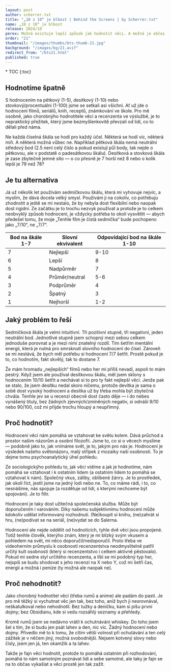 ```yaml
---
layout: post
author: scherrer.txt
title: "„10 z 10“ je blbost | Behind the Screens | by Scherrer.txt"
name: „10 z 10“ je blbost
release: 2024/10
perex: Možná existuje lepší způsob jak hodnotit věci. A možná je občas lepší nehodnotit vůbec. Behind the Screens je zpátky.
order: "21"
thumbnail: "/images/thumbs/bts-thumb-21.jpg"
background: "/images/bg/21.avif"
redirect_from: "/bts21.html"
published: true
---
```


<div id="toc"></div>
* TOC
{:toc}

## Hodnotíme špatně
S hodnocením na pětkový (1-5), desítkový (1-10) nebo stovkový/procentuální (1-100) jsme se setkali asi všichni. Ať už jde o hodnocení filmů, seriálů, knih, receptů, známkování ve škole. Pro mě osobně, jako chorobnýho hodnotitele věcí a recenzenta ve výslužbě, je to nepraktický přežitek, který jsme bezmyšlenkovitě převzali od lidí, co to dělali před náma.

Ne každá číselná škála se hodí pro každý účel. Některá se hodí víc, některá míň. A některá možná vůbec ne. Například pětková škála nemá neutrální středový bod (2.5 není celý číslo a pokud existují půl body, tak nejde o pětkovou, ale v podstatě o padesátkovou škálu). Desítková a stovková škála je zase zbytečně jemné síto — o co přesně je 7 horší než 8 nebo o kolik lepší je 79 než 78?

## Je tu alternativa
Já už několik let používám sedmičkovou škálu, která mi vyhovuje nejvíc, a myslím, že dává docela velký smysl. Používám ji na cokoliv, co potřebuju zhodnotit a ještě se mi nestalo, že by nebyla dost flexibilní nebo naopak dost rigidní. Ze začátku je to trochu nezvyk používat a protože je to celkem neobvyklý způsob hodnocení, je vždycky potřeba to okolí vysvětlit — abych předešel tomu, že moje „Tenhle film je čistá sedmička“ bude pochopeno jako „7/10“, ne „7/7“.

| Bod na škále 1-7 | Slovní ekvivalent | Odpovídající bod na škále 1-10 |
| ---------------- | ----------------- | ------------------------------ |
| 7 | Nejlepší | 9-10 |
| 6 | Lepší | 8 |
| 5 | Nadpůrměr | 7 |
| 4 | Průměr/neutral | 5-6 |
| 3 | Podprůměr | 4 |
| 2 | Špatný | 3 |
| 1 | Nejhorší | 1-2 |

## Jaký problém to řeší
Sedmičková škála je velmi intuitivní. Tři pozitivní stupně, tři negativní, jeden neutrální bod. Jednotlivé stupně jsem schopný mezi sebou celkem jednoduše porovnat a je mezi nimi znatelný rozdíl. Tím šetřím mentální energii, která je nutná pro smrsknutí slovního hodnocení do čísel. Zároveň se mi nestává, že bych měl potřebu si hodnocení 7/7 šetřit. Prostě pokud je to, co hodnotím, fakt skvělý, tak to dostane 7. 

Že mám hromadu „nejlepších“ filmů nebo her mi příliš nevadí, aspoň to mám pestrý. Když jsem ale používal desítkovou škálu, měl jsem sklony s hodnocením 10/10 šetřit a nechávat si to pro ty fakt nejlepší věci. Jenže pak se stalo, že jsem desítku nedal skoro ničemu, protože devítka je sama o sobě dost vysoký hodnocení a desítka už by třeba mohla být zbytečná chvála. Tenhle jev se u recenzí obecně dost často děje — i do nebes vynášený tituly, bez žádných zjevných/zmíněných negativ, si odnáší 9/10 nebo 90/100, což mi přijde trochu hloupý a neupřímný.

## Proč hodnotit?
Hodnocení věcí nám pomáhá se vztahovat ke světu kolem. Dává průchod a prostor našim názorům a osobní filozofii. Jsme to, co si o věcech myslíme — podobně jako to, jak vnímáme svět, je to, jakým pro nás je. Hodnocení je výsledek našeho světonázoru, malý střípek z mozaiky naší osobnosti. To je dejme tomu psychoanalytický úhel pohledu.

Ze sociologickýho pohledu to, jak věci vidíme a jak je hodnotíme, nám pomáhá se vztahovat i k ostatním lidem (a ostatním lidem to pomáhá se vztahovat k nám). Společný vkus, záliby, oblíbené žánry. Je to prostředek, jak okolí říct, jestli jsme na jedný lodi nebo ne. To, co máme rádi, i to, co nesnášíme, nás spojuje (a rozděluje od lidí, s kterými nechceme být spojováni). Je to filtr.

Hodnocení je taky dost užitečná společenská služba. Může být doporučením i varováním. Díky našemu subjektivnímu hodnocení může kdokoliv udělat informovaný rozhodnutí. (Ne)koupit si knihu, (ne)zahrát si hru, (ne)podívat se na seriál, (ne)vydat se do Salerna.

Hodnocení ale nejde oddělit od hodnotících, tyhle dvě věci jsou propojené. Totiž tenhle člověk, kterýho znám, který je mi blízký svým vkusem a pohledem na svět, mi něco doporučil/nedoporučil. Proto třeba ve videoherním průmyslu k osobnosti recenzentstva neodmyslitelně patřil určitý kult osobnosti (který si recenzentstvo i celkem aktivně pěstovalo). Pokud mi sedne styl určitého recenzenta, a líbí se mi podobný typ her, nejspíš se budu shodovat s jeho recenzí na X nebo Y, což mi šetří čas, energii a možná i peníze (ty možná ale naopak ne).

## Proč nehodnotit?
Jako chorobný hodnotitel věcí (třeba rumů a anime) ale padám do pasti. Je pro mě těžký si vychutnat věc jen tak, bez toho, aniž bych ji nesrovnával, neškatulkoval nebo nehodnotil. Bez tužky a deníčku, kam si píšu první dojmy; bez Obsidianu, kde si vedu rozsáhlý seznamy a přehledy.

Kromě rumů jsem se nedávno vrátil k ochutnávání whiskey. Do toho jsem šel s tím, že si budu jen psát lahev a den, nic víc. Žádný hodnocení nebo dojmy. Přivedlo mě to k tomu, že cítím větší volnost při ochutávání a ten celý zážitek je v něčem jiný, možná svobodnější. Nejsem kotvený slovy nebo čísly, jsem jen já, ten okamžik a ta lahev.

Takže je fajn věci hodnotit, protože to pomáhá ostatním při rozhodování, pomáhá to nám samotným poznávat lidi a sebe samotné, ale taky je fajn se na to občas vykašlat a věci prostě jen tak zažít.